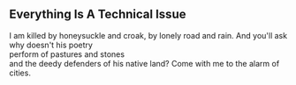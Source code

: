 Everything Is A Technical Issue
-------------------------------
I am killed by honeysuckle and croak, by lonely road and rain. And you'll ask why doesn't his poetry  
perform of pastures and stones  
and the deedy defenders of his native land? Come with me to the alarm of cities.  
